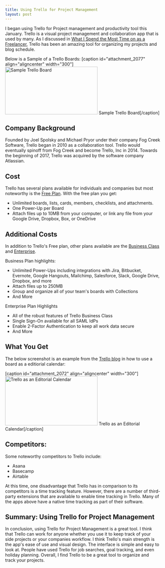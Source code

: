 ```yaml
---
title: Using Trello for Project Management
layout: post
---
```

I began using Trello for Project management and productivity tool this January. Trello is a visual project management and collaboration app that is used by many. As I discussed in <a href="https://www.moderrn.com/2018/02/12/spend-time-freelancer/">What I Spend the Most Time on as a Freelancer</a>, Trello has been an amazing tool for organizing my projects and blog schedule.  

Below is a Sample of a Trello Boards:
[caption id="attachment_2077" align="aligncenter" width="300"]<a href="https://www.moderrn.com/?attachment_id=2077" rel="attachment wp-att-2077"><img src="https://www.moderrn.com/wp-content/uploads/2018/03/sample-trello-board-300x155.jpg" alt="Sample Trello Board" width="300" height="155" class="size-medium wp-image-2077" /></a> Sample Trello Board[/caption]

<h2>Company Background</h2>
Founded by Joel Spolsky and Michael Pryor under their company Fog Creek Software, Trello began in 2010 as a collaboration tool. Trello would eventually spinoff from Fog Creek and become Trello, Inc in 2014. Towards the beginning of 2017, Trello was acquired by the software company Atlassian. 

<h2>Cost</h2>
Trello has several plans available for individuals and companies but most noteworthy is the <a href="https://trello.com/pricing" rel="noopener" target="_blank">Free Plan</a>. With the free plan you get:

<ul>
<li>Unlimited boards, lists, cards, members, checklists, and attachments.
<li>One Power-Up per Board</li>
<li>Attach files up to 10MB from your computer, or link any file from your Google Drive, Dropbox, Box, or OneDrive</li>
</ul>

<h2>Additional Costs</h2>
In addition to Trello's Free plan, other plans available are the <a href="https://trello.com/pricing" rel="noopener" target="_blank">Business Class</a> and <a href="https://trello.com/pricing" rel="noopener" target="_blank">Enterprise</a>.

Business Plan highlights:
<ul>
<li> Unlimited Power-Ups including integrations with Jira, Bitbucket, Evernote, Google Hangouts, Mailchimp, Salesforce, Slack, Google Drive, Dropbox, and more</li>
<li>Attach files up to 250MB</li>
<li> Group and organize all of your team's boards with Collections </li>
<li>And More </li>
</ul>

Enterprise Plan Highlights
<ul>
<li> All of the robust features of Trello Business Class</li>
<li> Single Sign-On available for all SAML IdPs
</li>
<li> Enable 2-Factor Authentication to keep all work data secure</li>
<li>And More </li>
</ul>

<h2>What You Get</h2>
The below screenshot is an example from the <a href="https://blog.trello.com/moved-to-published-using-trello-as-an-editorial-calendar" rel="noopener" target="_blank">Trello blog</a> in how to use a board as a editiorial calendar:
 
[caption id="attachment_2072" align="aligncenter" width="300"]<a href="https://www.moderrn.com/?attachment_id=2072" rel="attachment wp-att-2072"><img src="https://www.moderrn.com/wp-content/uploads/2018/03/editorial-calendar-300x160.png" alt="Trello as an Editorial Calendar" width="300" height="160" class="size-medium wp-image-2072" /></a> Trello as an Editorial Calendar[/caption]

<h2>Competitors:</h2>
Some noteworthy competitors to Trello include:
<ul>
<li>Asana</li>
<li>Basecamp</li>
<li>Airtable</li>
</ul>

At this time, one disadvantage that Trello has in comparison to its competitors is a time tracking feature. However, there are a number of third-party extensions that are available to enable time tracking in Trello. Many of the apps above have a native time tracking as part of their software.  

<h2>Summary: Using Trello for Project Management</h2>
In conclusion, using Trello for Project Management is a great tool. I think that Trello can work for anyone whether you use it to keep track of your side projects or your companies workflow. I think Trello's main strength is the app's ease of use and visual design. The interface is simple and easy to look at. People have used Trello for job searches, goal tracking, and even holiday planning. Overall, I find Trello to be a great tool to organize and track your projects.
